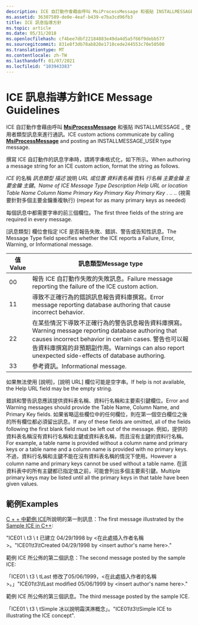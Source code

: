 ```yaml
---
description: ICE 自訂動作會藉由呼叫 MsiProcessMessage 和張貼 INSTALLMESSAGE \_ 使用者類型訊息來進行通訊。
ms.assetid: 36307589-de0e-4eaf-b439-e7ba3cd96fb3
title: ICE 訊息指導方針
ms.topic: article
ms.date: 05/31/2018
ms.openlocfilehash: cf4bee7dbf22184883e49da4d5a5f66f9debb577
ms.sourcegitcommit: 831e8f3db78ab820e1710cede244553c70e50500
ms.translationtype: MT
ms.contentlocale: zh-TW
ms.lasthandoff: 01/07/2021
ms.locfileid: "103943383"
---
```

# <a name="ice-message-guidelines"></a><span data-ttu-id="ab017-103">ICE 訊息指導方針</span><span class="sxs-lookup"><span data-stu-id="ab017-103">ICE Message Guidelines</span></span>

<span data-ttu-id="ab017-104">ICE 自訂動作會藉由呼叫 [**MsiProcessMessage**](/windows/desktop/api/Msiquery/nf-msiquery-msiprocessmessage) 和張貼 INSTALLMESSAGE \_ 使用者類型訊息來進行通訊。</span><span class="sxs-lookup"><span data-stu-id="ab017-104">ICE custom actions communicate by calling [**MsiProcessMessage**](/windows/desktop/api/Msiquery/nf-msiquery-msiprocessmessage) and posting an INSTALLMESSAGE\_USER type message.</span></span>

<span data-ttu-id="ab017-105">撰寫 ICE 自訂動作的訊息字串時，請將字串格式化，如下所示。</span><span class="sxs-lookup"><span data-stu-id="ab017-105">When authoring a message string for an ICE custom action, format the string as follows.</span></span>

<span data-ttu-id="ab017-106">*ICE* <tab> 的名稱 *訊息類型* <tab>*描述* <tab>說明 *URL 或位置* <tab>*資料表名稱* <tab>資料 *行名稱* <tab>*主要金鑰* <tab>*主要金鑰* <tab>*主鍵*。</span><span class="sxs-lookup"><span data-stu-id="ab017-106">*Name of ICE* <tab> *Message Type* <tab> *Description* <tab> *Help URL or location* <tab> *Table Name* <tab> *Column Name* <tab> *Primary Key* <tab> *Primary Key* <tab> *Primary Key* .</span></span> <span data-ttu-id="ab017-107">.</span><span class="sxs-lookup"><span data-stu-id="ab017-107">.</span></span> <span data-ttu-id="ab017-108">.</span><span class="sxs-lookup"><span data-stu-id="ab017-108">.</span></span> <span data-ttu-id="ab017-109"> (視需要針對多個主要金鑰重複執行) </span><span class="sxs-lookup"><span data-stu-id="ab017-109">(repeat for as many primary keys as needed)</span></span>

<span data-ttu-id="ab017-110">每個訊息中都需要字串的前三個欄位。</span><span class="sxs-lookup"><span data-stu-id="ab017-110">The first three fields of the string are required in every message.</span></span>

<span data-ttu-id="ab017-111">[訊息類型] 欄位會指定 ICE 是否報告失敗、錯誤、警告或告知性訊息。</span><span class="sxs-lookup"><span data-stu-id="ab017-111">The Message Type field specifies whether the ICE reports a Failure, Error, Warning, or Informational message.</span></span>



| <span data-ttu-id="ab017-112">值</span><span class="sxs-lookup"><span data-stu-id="ab017-112">Value</span></span> | <span data-ttu-id="ab017-113">訊息類型</span><span class="sxs-lookup"><span data-stu-id="ab017-113">Message type</span></span>                                                                                                                                                          |
|-------|-----------------------------------------------------------------------------------------------------------------------------------------------------------------------|
| <span data-ttu-id="ab017-114">0</span><span class="sxs-lookup"><span data-stu-id="ab017-114">0</span></span>     | <span data-ttu-id="ab017-115">報告 ICE 自訂動作失敗的失敗訊息。</span><span class="sxs-lookup"><span data-stu-id="ab017-115">Failure message reporting the failure of the ICE custom action.</span></span>                                                                                                       |
| <span data-ttu-id="ab017-116">1</span><span class="sxs-lookup"><span data-stu-id="ab017-116">1</span></span>     | <span data-ttu-id="ab017-117">導致不正確行為的錯誤訊息報告資料庫撰寫。</span><span class="sxs-lookup"><span data-stu-id="ab017-117">Error message reporting database authoring that cause incorrect behavior.</span></span>                                                                                             |
| <span data-ttu-id="ab017-118">2</span><span class="sxs-lookup"><span data-stu-id="ab017-118">2</span></span>     | <span data-ttu-id="ab017-119">在某些情況下導致不正確行為的警告訊息報告資料庫撰寫。</span><span class="sxs-lookup"><span data-stu-id="ab017-119">Warning message reporting database authoring that causes incorrect behavior in certain cases.</span></span> <span data-ttu-id="ab017-120">警告也可以報告資料庫撰寫的非預期副作用。</span><span class="sxs-lookup"><span data-stu-id="ab017-120">Warnings can also report unexpected side-effects of database authoring.</span></span> |
| <span data-ttu-id="ab017-121">3</span><span class="sxs-lookup"><span data-stu-id="ab017-121">3</span></span>     | <span data-ttu-id="ab017-122">參考資訊。</span><span class="sxs-lookup"><span data-stu-id="ab017-122">Informational message.</span></span>                                                                                                                                                |



 

<span data-ttu-id="ab017-123">如果無法使用 [說明]，[說明 URL] 欄位可能是空字串。</span><span class="sxs-lookup"><span data-stu-id="ab017-123">If help is not available, the Help URL field may be the empty string.</span></span>

<span data-ttu-id="ab017-124">錯誤和警告訊息應該提供資料表名稱、資料行名稱和主要索引鍵欄位。</span><span class="sxs-lookup"><span data-stu-id="ab017-124">Error and Warning messages should provide the Table Name, Column Name, and Primary Key fields.</span></span> <span data-ttu-id="ab017-125">如果省略這些欄位中的任何欄位，則在第一個空白欄位之後的所有欄位都必須留出訊息。</span><span class="sxs-lookup"><span data-stu-id="ab017-125">If any of these fields are omitted, all of the fields following the first blank field must be left out of the message.</span></span> <span data-ttu-id="ab017-126">例如，提供的資料表名稱沒有資料行名稱和主鍵或資料表名稱，而且沒有主鍵的資料行名稱。</span><span class="sxs-lookup"><span data-stu-id="ab017-126">For example, a table name is provided without a column name and primary keys or a table name and a column name is provided with no primary keys.</span></span> <span data-ttu-id="ab017-127">不過，資料行名稱和主鍵不能在沒有資料表名稱的情況下使用。</span><span class="sxs-lookup"><span data-stu-id="ab017-127">However a column name and primary keys cannot be used without a table name.</span></span> <span data-ttu-id="ab017-128">在該資料表中的所有主鍵都已指定值之前，可能會列出多個主要索引鍵。</span><span class="sxs-lookup"><span data-stu-id="ab017-128">Multiple primary keys may be listed until all the primary keys in that table have been given values.</span></span>

## <a name="examples"></a><span data-ttu-id="ab017-129">範例</span><span class="sxs-lookup"><span data-stu-id="ab017-129">Examples</span></span>

<span data-ttu-id="ab017-130">[C + + 中範例 ICE](sample-ice-in-c-.md)所說明的第一則訊息：</span><span class="sxs-lookup"><span data-stu-id="ab017-130">The first message illustrated by the [Sample ICE in C++](sample-ice-in-c-.md):</span></span>

<span data-ttu-id="ab017-131">"ICE01 \\ t3 \\ t 已建立 04/29/1998 by <在此處插入作者名稱>。</span><span class="sxs-lookup"><span data-stu-id="ab017-131">"ICE01\\t3\\tCreated 04/29/1998 by <insert author's name here>."</span></span>

<span data-ttu-id="ab017-132">範例 ICE 所公佈的第二個訊息：</span><span class="sxs-lookup"><span data-stu-id="ab017-132">The second message posted by the sample ICE:</span></span>

<span data-ttu-id="ab017-133">「ICE01 \\ t3 \\ tLast 修改了05/06/1999，<在此處插入作者的名稱>。」</span><span class="sxs-lookup"><span data-stu-id="ab017-133">"ICE01\\t3\\tLast modified 05/06/1999 by <insert author's name here>."</span></span>

<span data-ttu-id="ab017-134">範例 ICE 所公佈的第三個訊息。</span><span class="sxs-lookup"><span data-stu-id="ab017-134">The third message posted by the sample ICE.</span></span>

<span data-ttu-id="ab017-135">「ICE01 \\ t3 \\ tSimple 冰以說明霜淇淋概念」。</span><span class="sxs-lookup"><span data-stu-id="ab017-135">"ICE01\\t3\\tSimple ICE to illustrating the ICE concept".</span></span>

 

 



